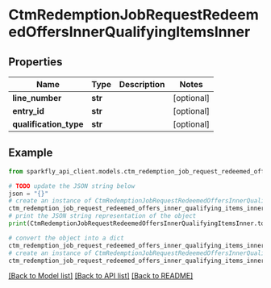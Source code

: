 # CtmRedemptionJobRequestRedeemedOffersInnerQualifyingItemsInner


## Properties

Name | Type | Description | Notes
------------ | ------------- | ------------- | -------------
**line_number** | **str** |  | [optional] 
**entry_id** | **str** |  | [optional] 
**qualification_type** | **str** |  | [optional] 

## Example

```python
from sparkfly_api_client.models.ctm_redemption_job_request_redeemed_offers_inner_qualifying_items_inner import CtmRedemptionJobRequestRedeemedOffersInnerQualifyingItemsInner

# TODO update the JSON string below
json = "{}"
# create an instance of CtmRedemptionJobRequestRedeemedOffersInnerQualifyingItemsInner from a JSON string
ctm_redemption_job_request_redeemed_offers_inner_qualifying_items_inner_instance = CtmRedemptionJobRequestRedeemedOffersInnerQualifyingItemsInner.from_json(json)
# print the JSON string representation of the object
print(CtmRedemptionJobRequestRedeemedOffersInnerQualifyingItemsInner.to_json())

# convert the object into a dict
ctm_redemption_job_request_redeemed_offers_inner_qualifying_items_inner_dict = ctm_redemption_job_request_redeemed_offers_inner_qualifying_items_inner_instance.to_dict()
# create an instance of CtmRedemptionJobRequestRedeemedOffersInnerQualifyingItemsInner from a dict
ctm_redemption_job_request_redeemed_offers_inner_qualifying_items_inner_from_dict = CtmRedemptionJobRequestRedeemedOffersInnerQualifyingItemsInner.from_dict(ctm_redemption_job_request_redeemed_offers_inner_qualifying_items_inner_dict)
```
[[Back to Model list]](../README.md#documentation-for-models) [[Back to API list]](../README.md#documentation-for-api-endpoints) [[Back to README]](../README.md)


